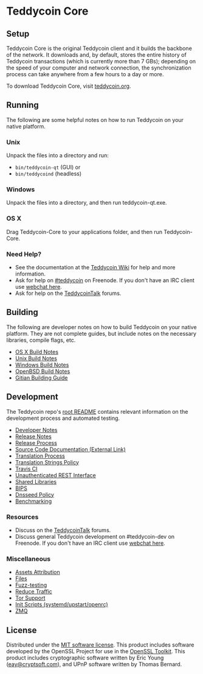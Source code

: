Teddycoin Core
=============

Setup
---------------------
Teddycoin Core is the original Teddycoin client and it builds the backbone of the network. It downloads and, by default, stores the entire history of Teddycoin transactions (which is currently more than 7 GBs); depending on the speed of your computer and network connection, the synchronization process can take anywhere from a few hours to a day or more.

To download Teddycoin Core, visit [teddycoin.org](https://teddycoin.org).

Running
---------------------
The following are some helpful notes on how to run Teddycoin on your native platform.

### Unix

Unpack the files into a directory and run:

- `bin/teddycoin-qt` (GUI) or
- `bin/teddycoind` (headless)

### Windows

Unpack the files into a directory, and then run teddycoin-qt.exe.

### OS X

Drag Teddycoin-Core to your applications folder, and then run Teddycoin-Core.

### Need Help?

* See the documentation at the [Teddycoin Wiki](https://teddycoin.info/)
for help and more information.
* Ask for help on [#teddycoin](http://webchat.freenode.net?channels=teddycoin) on Freenode. If you don't have an IRC client use [webchat here](http://webchat.freenode.net?channels=teddycoin).
* Ask for help on the [TeddycoinTalk](https://teddycointalk.io/) forums.

Building
---------------------
The following are developer notes on how to build Teddycoin on your native platform. They are not complete guides, but include notes on the necessary libraries, compile flags, etc.

- [OS X Build Notes](build-osx.md)
- [Unix Build Notes](build-unix.md)
- [Windows Build Notes](build-windows.md)
- [OpenBSD Build Notes](build-openbsd.md)
- [Gitian Building Guide](gitian-building.md)

Development
---------------------
The Teddycoin repo's [root README](/README.md) contains relevant information on the development process and automated testing.

- [Developer Notes](developer-notes.md)
- [Release Notes](release-notes.md)
- [Release Process](release-process.md)
- [Source Code Documentation (External Link)](https://dev.visucore.com/teddycoin/doxygen/)
- [Translation Process](translation_process.md)
- [Translation Strings Policy](translation_strings_policy.md)
- [Travis CI](travis-ci.md)
- [Unauthenticated REST Interface](REST-interface.md)
- [Shared Libraries](shared-libraries.md)
- [BIPS](bips.md)
- [Dnsseed Policy](dnsseed-policy.md)
- [Benchmarking](benchmarking.md)

### Resources
* Discuss on the [TeddycoinTalk](https://teddycointalk.io/) forums.
* Discuss general Teddycoin development on #teddycoin-dev on Freenode. If you don't have an IRC client use [webchat here](http://webchat.freenode.net/?channels=teddycoin-dev).

### Miscellaneous
- [Assets Attribution](assets-attribution.md)
- [Files](files.md)
- [Fuzz-testing](fuzzing.md)
- [Reduce Traffic](reduce-traffic.md)
- [Tor Support](tor.md)
- [Init Scripts (systemd/upstart/openrc)](init.md)
- [ZMQ](zmq.md)

License
---------------------
Distributed under the [MIT software license](/COPYING).
This product includes software developed by the OpenSSL Project for use in the [OpenSSL Toolkit](https://www.openssl.org/). This product includes
cryptographic software written by Eric Young ([eay@cryptsoft.com](mailto:eay@cryptsoft.com)), and UPnP software written by Thomas Bernard.
